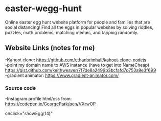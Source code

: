 # easter-wegg-hunt
Online easter egg hunt website platform for people and families that are social distancing! Find all the eggs in popular websites by solving riddles, puzzles, math problems, matching memes, and tapping randomly.

## Website Links (notes for me)
-Kahoot clone: https://github.com/ethanbrimhall/kahoot-clone-nodejs<br />
-point my domain name to AWS instance (have to get into NameCheap) https://gist.github.com/keithweaver/7f7de8a2499b3bcfafd7d753a9e3f699<br />
-gradient animator: https://www.gradient-animator.com/

### Source code
-Instagram profile html/css from: https://codepen.io/GeorgePark/pen/VXrwOP

onclick="showEgg(14)"
<span id="divEgg11"></span>
